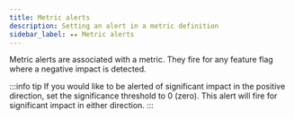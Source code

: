 ```yaml
---
title: Metric alerts
description: Setting an alert in a metric definition
sidebar_label: ★★ Metric alerts
---
```


Metric alerts are associated with a metric. They fire for any feature flag where a negative impact is detected.

:::info tip
If you would like to be alerted of significant impact in the positive direction, set the significance threshold to 0 (zero). This alert will fire for significant impact in either direction.
:::